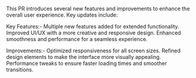 This PR introduces several new features and improvements to enhance the overall user experience. Key updates include:

Key Features:-
Multiple new features added for extended functionality.
Improved UI/UX with a more creative and responsive design.
Enhanced smoothness and performance for a seamless experience.

Improvements:-
Optimized responsiveness for all screen sizes.
Refined design elements to make the interface more visually appealing.
Performance tweaks to ensure faster loading times and smoother transitions.
